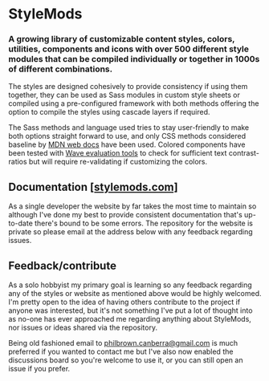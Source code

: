 # StyleMods

### A growing library of customizable content styles, colors, utilities, components and icons with over 500 different style modules that can be compiled individually or together in 1000s of different combinations.

The styles are designed cohesively to provide consistency if using them together, they can be used as Sass modules in custom style sheets or compiled using a pre-configured framework with both methods offering the option to compile the styles using cascade layers if required.

The Sass methods and language used tries to stay user-friendly to make both options straight forward to use, and only CSS methods considered baseline by [MDN web docs](https://developer.mozilla.org/en-US/docs/Glossary/Baseline/Compatibility) have been used. Colored components have been tested with [Wave evaluation tools](https://wave.webaim.org/) to check for sufficient text contrast-ratios but will require re-validating if customizing the colors.

## Documentation [[stylemods.com]](https://stylemods.com)

As a single developer the website by far takes the most time to maintain so although I've done my best to provide consistent documentation that's up-to-date there's bound to be some errors. The repository for the website is private so please email at the address below with any feedback regarding issues.

## Feedback/contribute

As a solo hobbyist my primary goal is learning so any feedback regarding any of the styles or website as mentioned above would be highly welcomed. I'm pretty open to the idea of having others contribute to the project if anyone was interested, but it's not something I've put a lot of thought into as no-one has ever approached me regarding anything about StyleMods, nor issues or ideas shared via the repository.

Being old fashioned email to philbrown.canberra@gmail.com is much preferred if you wanted to contact me but I've also now enabled the discussions board so you're welcome to use it, or you can still open an issue if you prefer.

